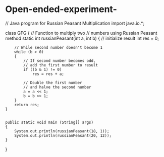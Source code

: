 # Open-ended-experiment-
// Java program for Russian Peasant Multiplication
import java.io.*;

class GFG
{
	// Function to multiply two
	// numbers using Russian Peasant method
	static int russianPeasant(int a, int b)
	{
		// initialize result
		int res = 0;

		// While second number doesn't become 1
		while (b > 0)
		{
			// If second number becomes odd,
			// add the first number to result
			if ((b & 1) != 0)
				res = res + a;

			// Double the first number
			// and halve the second number
			a = a << 1;
			b = b >> 1;
		}
		return res;
	}
	
	
	public static void main (String[] args)
	{
		System.out.println(russianPeasant(18, 1));
		System.out.println(russianPeasant(20, 12));
	}
}

